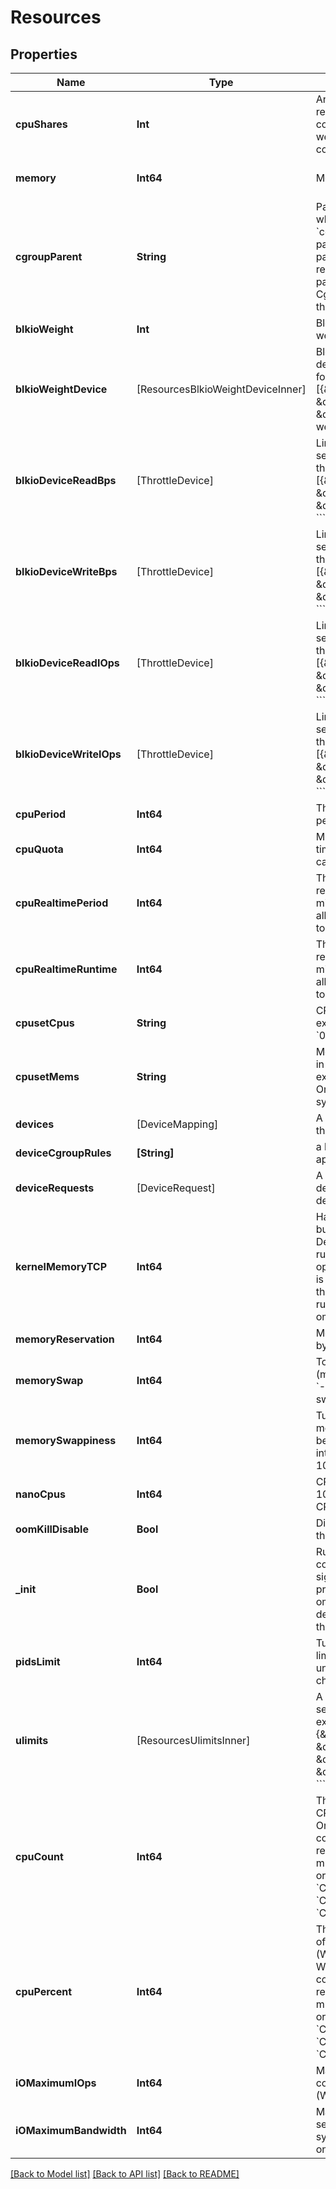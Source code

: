 # Resources

## Properties
Name | Type | Description | Notes
------------ | ------------- | ------------- | -------------
**cpuShares** | **Int** | An integer value representing this container&#39;s relative CPU weight versus other containers.  | [optional] 
**memory** | **Int64** | Memory limit in bytes. | [optional] [default to 0]
**cgroupParent** | **String** | Path to &#x60;cgroups&#x60; under which the container&#39;s &#x60;cgroup&#x60; is created. If the path is not absolute, the path is considered to be relative to the &#x60;cgroups&#x60; path of the init process. Cgroups are created if they do not already exist.  | [optional] 
**blkioWeight** | **Int** | Block IO weight (relative weight). | [optional] 
**blkioWeightDevice** | [ResourcesBlkioWeightDeviceInner] | Block IO weight (relative device weight) in the form:  &#x60;&#x60;&#x60; [{\&quot;Path\&quot;: \&quot;device_path\&quot;, \&quot;Weight\&quot;: weight}] &#x60;&#x60;&#x60;  | [optional] 
**blkioDeviceReadBps** | [ThrottleDevice] | Limit read rate (bytes per second) from a device, in the form:  &#x60;&#x60;&#x60; [{\&quot;Path\&quot;: \&quot;device_path\&quot;, \&quot;Rate\&quot;: rate}] &#x60;&#x60;&#x60;  | [optional] 
**blkioDeviceWriteBps** | [ThrottleDevice] | Limit write rate (bytes per second) to a device, in the form:  &#x60;&#x60;&#x60; [{\&quot;Path\&quot;: \&quot;device_path\&quot;, \&quot;Rate\&quot;: rate}] &#x60;&#x60;&#x60;  | [optional] 
**blkioDeviceReadIOps** | [ThrottleDevice] | Limit read rate (IO per second) from a device, in the form:  &#x60;&#x60;&#x60; [{\&quot;Path\&quot;: \&quot;device_path\&quot;, \&quot;Rate\&quot;: rate}] &#x60;&#x60;&#x60;  | [optional] 
**blkioDeviceWriteIOps** | [ThrottleDevice] | Limit write rate (IO per second) to a device, in the form:  &#x60;&#x60;&#x60; [{\&quot;Path\&quot;: \&quot;device_path\&quot;, \&quot;Rate\&quot;: rate}] &#x60;&#x60;&#x60;  | [optional] 
**cpuPeriod** | **Int64** | The length of a CPU period in microseconds. | [optional] 
**cpuQuota** | **Int64** | Microseconds of CPU time that the container can get in a CPU period.  | [optional] 
**cpuRealtimePeriod** | **Int64** | The length of a CPU real-time period in microseconds. Set to 0 to allocate no time allocated to real-time tasks.  | [optional] 
**cpuRealtimeRuntime** | **Int64** | The length of a CPU real-time runtime in microseconds. Set to 0 to allocate no time allocated to real-time tasks.  | [optional] 
**cpusetCpus** | **String** | CPUs in which to allow execution (e.g., &#x60;0-3&#x60;, &#x60;0,1&#x60;).  | [optional] 
**cpusetMems** | **String** | Memory nodes (MEMs) in which to allow execution (0-3, 0,1). Only effective on NUMA systems.  | [optional] 
**devices** | [DeviceMapping] | A list of devices to add to the container. | [optional] 
**deviceCgroupRules** | **[String]** | a list of cgroup rules to apply to the container | [optional] 
**deviceRequests** | [DeviceRequest] | A list of requests for devices to be sent to device drivers.  | [optional] 
**kernelMemoryTCP** | **Int64** | Hard limit for kernel TCP buffer memory (in bytes). Depending on the OCI runtime in use, this option may be ignored. It is no longer supported by the default (runc) runtime.  This field is omitted when empty.  | [optional] 
**memoryReservation** | **Int64** | Memory soft limit in bytes. | [optional] 
**memorySwap** | **Int64** | Total memory limit (memory + swap). Set as &#x60;-1&#x60; to enable unlimited swap.  | [optional] 
**memorySwappiness** | **Int64** | Tune a container&#39;s memory swappiness behavior. Accepts an integer between 0 and 100.  | [optional] 
**nanoCpus** | **Int64** | CPU quota in units of 10&lt;sup&gt;-9&lt;/sup&gt; CPUs. | [optional] 
**oomKillDisable** | **Bool** | Disable OOM Killer for the container. | [optional] 
**_init** | **Bool** | Run an init inside the container that forwards signals and reaps processes. This field is omitted if empty, and the default (as configured on the daemon) is used.  | [optional] 
**pidsLimit** | **Int64** | Tune a container&#39;s PIDs limit. Set &#x60;0&#x60; or &#x60;-1&#x60; for unlimited, or &#x60;null&#x60; to not change.  | [optional] 
**ulimits** | [ResourcesUlimitsInner] | A list of resource limits to set in the container. For example:  &#x60;&#x60;&#x60; {\&quot;Name\&quot;: \&quot;nofile\&quot;, \&quot;Soft\&quot;: 1024, \&quot;Hard\&quot;: 2048} &#x60;&#x60;&#x60;  | [optional] 
**cpuCount** | **Int64** | The number of usable CPUs (Windows only).  On Windows Server containers, the processor resource controls are mutually exclusive. The order of precedence is &#x60;CPUCount&#x60; first, then &#x60;CPUShares&#x60;, and &#x60;CPUPercent&#x60; last.  | [optional] 
**cpuPercent** | **Int64** | The usable percentage of the available CPUs (Windows only).  On Windows Server containers, the processor resource controls are mutually exclusive. The order of precedence is &#x60;CPUCount&#x60; first, then &#x60;CPUShares&#x60;, and &#x60;CPUPercent&#x60; last.  | [optional] 
**iOMaximumIOps** | **Int64** | Maximum IOps for the container system drive (Windows only) | [optional] 
**iOMaximumBandwidth** | **Int64** | Maximum IO in bytes per second for the container system drive (Windows only).  | [optional] 

[[Back to Model list]](../README.md#documentation-for-models) [[Back to API list]](../README.md#documentation-for-api-endpoints) [[Back to README]](../README.md)


